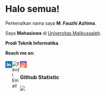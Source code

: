 # Halo semua! 

Perkenalkan nama saya **M. Fauzhi Azhima**.<br>

Saya **Mahasiswa** di [Universitas Malikussaleh](https://unimal.ac.id/).<br>

**Prodi Teknik Informatika**.<br>

**Reach me on**:<br>
<br>
<a href="https://www.linkedin.com/in/m-fauzhi-azhima-774891327/">
  <img align="left" alt="Fauzi Linkedin" width="21px" src="https://raw.githubusercontent.com/edent/SuperTinyIcons/099dc12b59179d07d534069bc8551718f786d91a/images/svg/linkedin.svg" />
</a>
<a href="mailto:fauzhiazhima102@gmail.com">
  <img align="left" alt="Fauzi Email" width="25px" src="https://upload.wikimedia.org/wikipedia/commons/thumb/7/7e/Gmail_icon_%282020%29.svg/1200px-Gmail_icon_%282020%29.svg.png" />
</a>
<a href="https://www.instagram.com/fauzi_azm/">
  <img align="left" alt="Fauzi Istagram" width="21px" src="https://raw.githubusercontent.com/edent/SuperTinyIcons/c754e642ab1eb7950904643f8393ee7d115a463f/images/svg/instagram.svg" />
</a>
<br>
### Github Statistic
<p align="left">
<a href="https://github.com/Fauzinih">
  <img height="180em" src="https://github-readme-stats-eight-theta.vercel.app/api?username=Fauzinih&show_icons=true&theme=algolia&include_all_commits=true&count_private=true"/>
</a>
</p>
